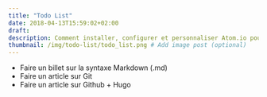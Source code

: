 ```yaml
---
title: "Todo List"
date: 2018-04-13T15:59:02+02:00
draft:
description: Comment installer, configurer et personnaliser Atom.io pour développer en Golang? # Add post description (optional)
thumbnail: /img/todo-list/todo_list.png # Add image post (optional)
---
```

- Faire un billet sur la syntaxe Markdown (.md)
- Faire un article sur Git
- Faire un article sur Github + Hugo
